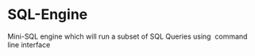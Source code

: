 # SQL-Engine
Mini-SQL engine which will run a subset of SQL Queries using ​ command line interface​
